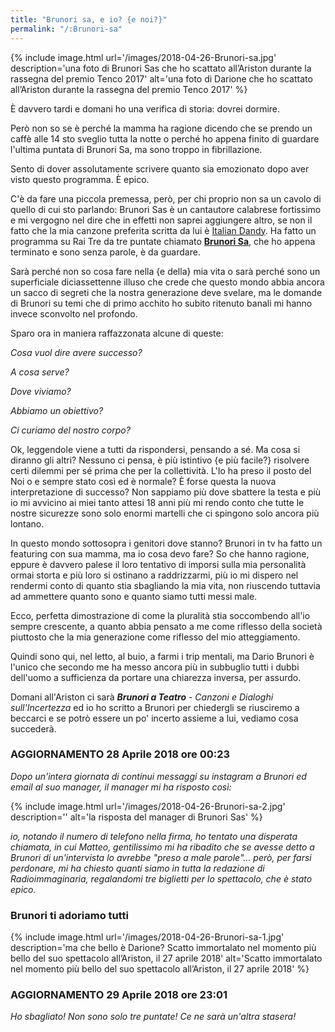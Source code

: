 ```yaml
---
title: "Brunori sa, e io? {e noi?}"
permalink: "/:Brunori-sa"
---
```

{% include image.html url='/images/2018-04-26-Brunori-sa.jpg' description='una foto di Brunori Sas che ho scattato all’Ariston durante la rassegna del premio Tenco 2017' alt='una foto di Darione che ho scattato all’Ariston durante la rassegna del premio Tenco 2017' %}

È davvero tardi e domani ho una verifica di storia: dovrei dormire.

Però non so se è perché la mamma ha ragione dicendo che se prendo un caffè alle 14 sto sveglio tutta la notte o perché ho appena finito di guardare l'ultima puntata di Brunori Sa, ma sono troppo in fibrillazione.

Sento di dover assolutamente scrivere quanto sia emozionato dopo aver visto questo programma. È epico.

C'è da fare una piccola premessa, però, per chi proprio non sa un cavolo di quello di cui sto parlando: Brunori Sas è un cantautore calabrese fortissimo e mi vergogno nel dire che in effetti non saprei aggiungere altro, se non il fatto che la mia canzone preferita scritta da lui è <a href="https://youtu.be/C5Ra3qHSF68" rel="noopener" target="_blank">Italian Dandy</a>. Ha fatto un programma su Rai Tre da tre puntate chiamato <a href="https://www.raiplay.it/programmi/brunorisa/" rel="noopener" target="_blank">**Brunori Sa**</a>, che ho appena terminato e sono senza parole, è da guardare.

Sarà perché non so cosa fare nella {e della} mia vita o sarà perché sono un superficiale diciassettenne illuso che crede che questo mondo abbia ancora un sacco di segreti che la nostra generazione deve svelare, ma le domande di Brunori su temi che di primo acchito ho subito ritenuto banali mi hanno invece sconvolto nel profondo.

Sparo ora in maniera raffazzonata alcune di queste:

_Cosa vuol dire avere successo?_

_A cosa serve?_

_Dove viviamo?_

_Abbiamo un obiettivo?_

_Ci curiamo del nostro corpo?_

Ok, leggendole viene a tutti da rispondersi, pensando a sé. Ma cosa si diranno gli altri? Nessuno ci pensa, è più istintivo {e più facile?} risolvere certi dilemmi per sé prima che per la collettività. L'Io ha preso il posto del Noi o e sempre stato così ed è normale? È forse questa la nuova interpretazione di successo? Non sappiamo più dove sbattere la testa e più io mi avvicino ai miei tanto attesi 18 anni più mi rendo conto che tutte le nostre sicurezze sono solo enormi martelli che ci spingono solo ancora più lontano.

In questo mondo sottosopra i genitori dove stanno? Brunori in tv ha fatto un featuring con sua mamma, ma io cosa devo fare? So che hanno ragione, eppure è davvero palese il loro tentativo di imporsi sulla mia personalità ormai storta e più loro si ostinano a raddrizzarmi, più io mi dispero nel rendermi conto di quanto stia sbagliando la mia vita, non riuscendo tuttavia ad ammettere quanto sono e quanto siamo tutti messi male.

Ecco, perfetta dimostrazione di come la pluralità stia soccombendo all'io sempre crescente, a quanto abbia pensato a me come riflesso della società piuttosto che la mia generazione come riflesso del mio atteggiamento.

Quindi sono qui, nel letto, al buio, a farmi i trip mentali, ma Dario Brunori è l'unico che secondo me ha messo ancora più in subbuglio tutti i dubbi dell'uomo a sufficienza da portare una chiarezza inversa, per assurdo.

Domani all'Ariston ci sarà _**Brunori a Teatro** - Canzoni e Dialoghi sull'Incertezza_ ed io ho scritto a Brunori per chiedergli se riusciremo a beccarci e se potrò essere un po' incerto assieme a lui, vediamo cosa succederà.

### AGGIORNAMENTO 28 Aprile 2018 ore 00:23
_Dopo un'intera giornata di continui messaggi su instagram a Brunori ed email al suo manager, il manager mi ha risposto così:_


{% include image.html url='/images/2018-04-26-Brunori-sa-2.jpg' description='' alt='la risposta del manager di Brunori Sas' %}


_io, notando il numero di telefono nella firma, ho tentato una disperata chiamata, in cui Matteo, gentilissimo mi ha ribadito che se avesse detto a Brunori di un'intervista lo avrebbe "preso a male parole"... però, per farsi perdonare, mi ha chiesto quanti siamo in tutta la redazione di Radioimmaginaria, regalandomi tre biglietti per lo spettacolo, che è stato epico._

### Brunori ti adoriamo tutti
{% include image.html url='/images/2018-04-26-Brunori-sa-1.jpg' description='ma che bello è Darione? Scatto immortalato nel momento più bello del suo spettacolo all’Ariston, il 27 aprile 2018' alt='Scatto immortalato nel momento più bello del suo spettacolo all’Ariston, il 27 aprile 2018' %}

### AGGIORNAMENTO 29 Aprile 2018 ore 23:01
_Ho sbagliato! Non sono solo tre puntate! Ce ne sarà un'altra stasera!_
